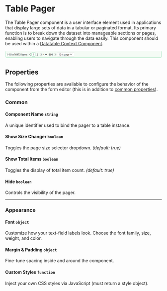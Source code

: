 # Table Pager

The Table Pager component is a user interface element used in applications that display large sets of data in a tabular or paginated format. Its primary function is to break down the dataset into manageable sections or pages, enabling users to navigate through the data easily. This component should be used within a [Datatable Context Component](/docs/front-end-basics/form-components/tables-lists/datatable-context).

![Image](../tables-lists/images/tablepager1.png)

## Properties

The following properties are available to configure the behavior of the component from the form editor (this is in addition to [common properties](/docs/front-end-basics/form-components/common-component-properties)).

### Common
#### **Component Name** `string`  
A unique identifier used to bind the pager to a table instance.

#### **Show Size Changer** `boolean`  
Toggles the page size selector dropdown. *(default: true)*

#### **Show Total Items** `boolean`  
Toggles the display of total item count. *(default: true)*

#### **Hide** `boolean`  
Controls the visibility of the pager.

___

### Appearance

#### **Font** ``object`` 

Customize how your text-field labels look. Choose the font family, size, weight, and color.


#### **Margin & Padding** ``object``

Fine-tune spacing inside and around the component.

####  **Custom Styles** ``function``

Inject your own CSS styles via JavaScript (must return a style object).
